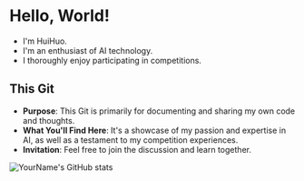 # Hello, World!
- I'm HuiHuo.
- I'm an enthusiast of AI technology.
- I thoroughly enjoy participating in competitions.
  
## This Git
- **Purpose**: This Git is primarily for documenting and sharing my own code and thoughts.
- **What You'll Find Here**: It's a showcase of my passion and expertise in AI, as well as a testament to my competition experiences.
- **Invitation**: Feel free to join the discussion and learn together.

![YourName's GitHub stats](https://github-readme-stats.vercel.app/api?username=huihuolife)
